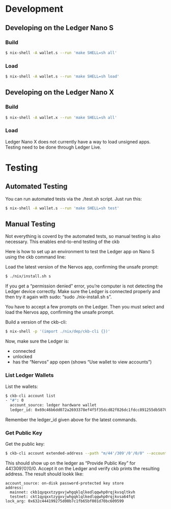 # Development #

## Developing on the Ledger Nano S ##

### Build ###

``` sh
$ nix-shell -A wallet.s --run 'make SHELL=sh all'
```

### Load ###

``` sh
$ nix-shell -A wallet.s --run 'make SHELL=sh load'
```

## Developing on the Ledger Nano X ##

### Build ###

``` sh
$ nix-shell -A wallet.x --run 'make SHELL=sh all'
```

### Load ###

Ledger Nano X does not currently have a way to load unsigned apps.
Testing need to be done through Ledger Live.


# Testing #


## Automated Testing ##

You can run automated tests via the ./test.sh script. Just run this:

``` sh
$ nix-shell -A wallet.s --run 'make SHELL=sh test'
```

## Manual Testing ##

Not everything is coverd by the automated tests, so manual testing is
also necessary. This enables end-to-end testing of the ckb 

Here is how to set up an environment to test the Ledger app on Nano S
using the ckb command line:

Load the latest version of the Nervos app, confirming the unsafe
prompt:

``` sh
$ ./nix/install.sh s
```

If you get a “permission denied” error, you’re computer is not
detecting the Ledger device correctly. Make sure the Ledger is
connected properly and then try it again with sudo: “sudo
./nix-install.sh s”.

You have to accept a few prompts on the Ledger. Then you must select
and load the Nervos app, confirming the unsafe prompt.

Build a version of the ckb-cli:

``` sh
$ nix-shell -p '(import ./nix/dep/ckb-cli {})'
```

Now, make sure the Ledger is:

- connected
- unlocked
- has the “Nervos” app open (shows “Use wallet to view accounts”)

### List Ledger Wallets ###

List the wallets:

``` sh
$ ckb-cli account list
- "#": 0
  account_source: ledger hardware wallet
  ledger_id: 0x69c46b6dd072a2693378ef4f5f35dcd82f826dc1fdcc891255db5870f54b06e6
```

Remember the ledger_id given above for the latest commands.

### Get Public Key ###

Get the public key:

``` sh
$ ckb-cli account extended-address --path "m/44'/309'/0'/0/0" --account-id 0x69c46b6dd072a2693378ef4f5f35dcd82f826dc1fdcc891255db5870f54b06e6
```

This should show up on the ledger as “Provide Public Key” for
44’/309’/0’/0/0. Accept it on the Ledger and verify ckb prints the
resulting address. The result should lookk like:

``` text
account_source: on-disk password-protected key store
address:
  mainnet: ckb1qyqxxtzygxvjwhgqklqlkedlqqwhp0rqjkvsqltkvh
  testnet: ckt1qyqxxtzygxvjwhgqklqlkedlqqwhp0rqjkvsa64fqt
lock_arg: 0x632c444199275d00b7c1fb65bf001d70bc609599
```
